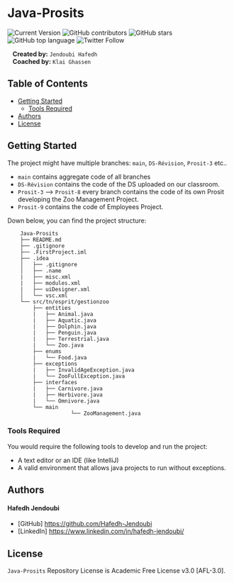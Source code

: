 # Java-Prosits
![Current Version](https://img.shields.io/badge/version-v0.9-blue)
![GitHub contributors](https://img.shields.io/github/contributors/madhur-taneja/README-Template)
![GitHub stars](https://img.shields.io/github/stars/Hafedh-Jendoubi/Java-Prosits)
![GitHub top language](https://img.shields.io/github/languages/top/Hafedh-Jendoubi/Java-Prosits)
![Twitter Follow](https://img.shields.io/twitter/follow/hafedhjendoubi3)

&nbsp;&nbsp;&nbsp;**Created by:** `Jendoubi Hafedh`<br>
&nbsp;&nbsp;&nbsp;**Coached by:** `Klai Ghassen`

## Table of Contents
- [Getting Started](#getting-started)
	- [Tools Required](#tools-required)
- [Authors](#authors)
- [License](#license)

## Getting Started

The project might have multiple branches: `main`, `DS-Révision`, `Prosit-3` etc..

* `main` contains aggregate code of all branches
* `DS-Révision` contains the code of the DS uploaded on our classroom.
* `Prosit-3` --> `Prosit-8` every branch contains the code of its own Prosit developing the Zoo Management Project.
* `Prosit-9` contains the code of Employees Project.

Down below, you can find the project structure:

```
	Java-Prosits
	├── README.md
	├── .gitignore
	├── .FirstProject.iml
	├── .idea
	│   ├── .gitignore
	│   ├── .name
	|   ├── misc.xml
	|   ├── modules.xml
	|   ├── uiDesigner.xml
	│   └── vsc.xml
	└── src/tn/esprit/gestionzoo
		├── entities
		|   ├── Animal.java
		|   ├── Aquatic.java
		|   ├── Dolphin.java
		|   ├── Penguin.java
		|   ├── Terrestrial.java
		|   └── Zoo.java
		├── enums
		|   └── Food.java
		├── exceptions
		|   ├── InvalidAgeException.java
		|   └── ZooFullException.java
		├── interfaces
		|   ├── Carnivore.java
		|   ├── Herbivore.java
		|   └── Omnivore.java
		└── main
                    └── ZooManagement.java
```

### Tools Required

You would require the following tools to develop and run the project:

* A text editor or an IDE (like IntelliJ)
* A valid environment that allows java projects to run without exceptions.

## Authors

#### Hafedh Jendoubi
* [GitHub] https://github.com/Hafedh-Jendoubi
* [LinkedIn] https://www.linkedin.com/in/hafedh-jendoubi/

## License

`Java-Prosits` Repository License is Academic Free License v3.0 [AFL-3.0].
